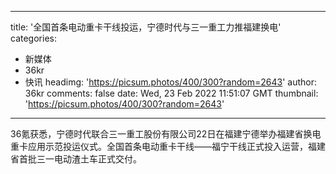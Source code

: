 
---
title: '全国首条电动重卡干线投运，宁德时代与三一重工力推福建换电'
categories: 
 - 新媒体
 - 36kr
 - 快讯
headimg: 'https://picsum.photos/400/300?random=2643'
author: 36kr
comments: false
date: Wed, 23 Feb 2022 11:51:07 GMT
thumbnail: 'https://picsum.photos/400/300?random=2643'
---

<div>   
36氪获悉，宁德时代联合三一重工股份有限公司22日在福建宁德举办福建省换电重卡应用示范投运仪式。全国首条电动重卡干线——福宁干线正式投入运营，福建省首批三一电动渣土车正式交付。  
</div>
            